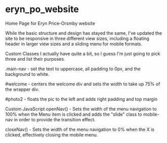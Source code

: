 # eryn_po_website
Home Page for Eryn Price-Orsmby website

While the basic structure and design has stayed the same, I've updated the site to be responsive in three different view sizes, including a floating header in larger view sizes and a sliding menu for mobile formats.

Custom Classes
I actually have quite a bit, so I guess I'm just going to pick three and list their purposes.

.main-nav - set the text to uppercase, all padding to 0px, and the background to white.

#welcome - centers the welcome div and sets the width to take up 75% of the wrapper div.

#photo2 - floats the pic to the left and adds right padding and top margin



Custom JavaScript
openNav() - Sets the width of the menu navigation to 100% when the Menu item is clicked and adds the "slide" class to mobile-nav in order to provide the transition effect.

closeNav() - Sets the width of the menu navigation to 0% when the X is clicked, effectively closing the mobile menu.
